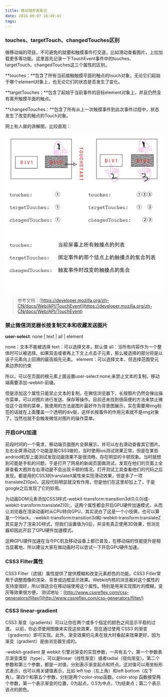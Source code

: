 ```yaml
---
title: 移动端开发笔记
date: 2016-09-07 18:49:41
tags:
---
```


### touches、targetTouch、changedTouches区别

做移动端的项目，不可避免的就要和触摸事件打交道，比如滑动查看图片，上拉加载更多等功能。这里首先记录一下TouchEvent事件中的touches、targetTouch、changedTouches这三个属性的区别。
<!--more-->

**touches：**包含了所有当前接触触摸平面的触点的touch对象，无论它们起始于哪个element对象上，也无论它们的状态是否发生了变化。

**targetTouches：**包含了起始于当前事件的目标element对象上，并且仍然没有离开触摸平面的触点。

**changedTouches：**包含了所有从上一次触摸事件到此次事件过程中，状态发生了改变的触点的Touch对象。

网上有人做的讲解图，比较直观：

![TouchEvent](https://raw.githubusercontent.com/gaochen/gaochen.github.com/master/demo/image/20160912.png)

>参考文档：[https://developer.mozilla.org/zh-CN/docs/Web/API/TouchEvent](https://developer.mozilla.org/zh-CN/docs/Web/API/TouchEvent)

### 禁止微信浏览器长按复制文本和收藏发送图片

**user-select**: none | text | all | element

none：文本不能被选择
text：可以选择文本，默认值
all：当所有内容作为一个整体时可以被选择。如果双击或者再上下文上点击子元素，那么被选择的部分将是以该子元素向上回溯的最高祖先元素。
element：可以选择文本，但选择范围受元素边界的约束

所以，可以在页面的根元素上面设置user-select:none;来禁止文本的复制，移动端需要添加-webkit-前缀。

但是添加这个属性只能禁止文本的复制，在微信浏览器下，长按图片仍然会弹出操作菜单，可以对图片进行发送、保存等操作。目前还未找到很简便的方法来禁止微信这个自带的菜单，我使用的方法是图片最好作为背景图展示，实在需要用img标签的话就在上面覆盖一个透明的div层，这样长按事件的作用元素就不是img对象了，当然也就不会触发微信对图片的操作菜单。

### 开启GPU加速

前段时间的一个需求，移动端页面图片全屏展示，并可以左右滑动查看其它图片。左右全屏滑动这个功能是用CSS3做的，当时使用ios测试效果正常，但是在某些andriod机型上面测试发现动画效果不是很流畅，存在明显的卡顿现象。当时就想到可能是手机的问题，于是打开了网易的新闻页面做测试，发现在他们的页面上全屏查看大图并左右滑动是不会出现卡顿的情况。打开测试工具查看他们的代码之后发现，都是用的CSS3的translateX属性来实现滑动效果，但是多了一项translateZ(0px)。这段代码明显就没有作用，但是他们在这里却加上了，于是google之后发现了它的妙用。

为动画DOM元素添加CSS3样式-webkit-transform:transition3d(0,0,0)或-webkit-transform:translateZ(0);，这两个属性都会开启GPU硬件加速模式，从而让浏览器在渲染动画时从CPU转向GPU，其实说白了这是一个小伎俩，也可以算是一个Hack，-webkit-transform:transition3d和-webkit-transform:translateZ其实是为了渲染3D样式，但我们设置值为0后，并没有真正使用3D效果，但浏览器却因此开启了GPU硬件加速模式。

这种GPU硬件加速在当今PC机及移动设备上都已普及，在移动端的性能提升是相当显著地，所以建议大家在做动画时可以尝试一下开启GPU硬件加速。

### CSS3 Filter属性

CSS3 Filter（滤镜）属性提供了提供模糊和改变元素颜色的功能。CSS3 Fitler常用于调整图像的渲染、背景或边框显示效果。Webkit内核的浏览器对这个属性的支持度很好，所以很适合在移动端使用这个属性。特别是用来实现图片的模糊，变灰等效果很方便。
测试地址：[http://www.cssreflex.com/css-generators/filter/](http://www.cssreflex.com/css-generators/filter/)

### CSS3 linear-gradient

CSS3 渐变（gradients）可以让你在两个或多个指定的颜色之间显示平稳的过渡。 以前，你必须使用图像来实现这些效果，现在通过使用 CSS3 的渐变（gradients）即可实现。此外，渐变效果的元素在放大时看起来效果更好，因为渐变（gradient）是由浏览器生成的。

-webkit-gradient 是 webkit 引擎对渐变的实现参数，一共有五个。第一个参数表示渐变类型（type），可以是linear（线性渐变）或者radial（径向渐变）。第二个参数和第三个参数，都是一对值，分别表示渐变起点和终点。这对值可以用坐标形式表示，也可以用关键值表示，比如 left top（左上角）和left bottom（左下角）。第四个和第五个参数，分别是两个color-stop函数。color-stop 函数接受两个参数，第一个表示渐变的位置，0为起点，0.5为中点，1为结束点；第二个表示该点的颜色。



